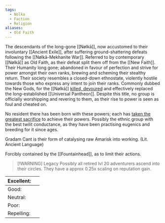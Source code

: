```yaml
---
tags:
  - Nolka
  - Faction
  - Religion
aliases:
  - Old Faith
---
```

The descendants of the long-gone [[Nølkā]], now accustomed to their involuntary [[Ancient Exile]], after suffering ground-shattering defeats following the [[Nølkā-Mekhanite War]]. 
Referred to by contemporary [[Nølkā]] as Old Faith, as their defeat split them off from the [[New Faith]]. 
Their Humanity long gone; abandoned in favour of perfection and strive for power amongst their own ranks, brewing and scheming their stealthy return. 
Their society resembles a closed-down ethnostate, violently hostile towards those who express any intent to join their ranks. 
Commonly dubbed the New Gods, for the [[Nølkā]] [killed, devoured](Theophagy.md) and effectively replaced the long-established [[Universal Pantheon]]. Despite this title, no group is officially worshipping and revering to them, as their rise to power is seen as foul and cheated on. 

No resident there has been born with these powers; each has [taken the greatest sacrifice](Apotheosis.md) to achieve their powers. 
Possibly the ethnic group with the best twilit conductance, as they have been practising eugenics and breeding for it since ages. 


Gradam Cant is their form of catalysing raw Amarisk into working.
(Lit. Ancient Language)


Forcibly contained by the [[Fountainhead]], as to limit their actions.

> [!WARNING] Legacy
> Possibly all retired lvl 20 adventurers ascend into their circles.
> They have a approx 0.25x scaling on reputation gain.
> 



| Excellent: |     |
|------------|-----|
| Good:      |     |
| Neutral:   |     |
| Poor:      |     |
| Repelling: |     |